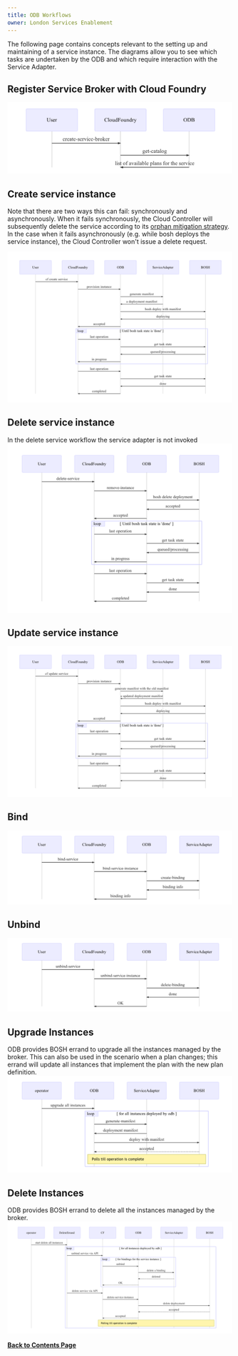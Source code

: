 ```yaml
---
title: ODB Workflows
owner: London Services Enablement
---
```


The following page contains concepts relevant to the setting up and maintaining of a service instance. The diagrams allow you to see which tasks are undertaken by the ODB and which require interaction with the Service Adapter.
 
## <a id="catalog"></a>Register Service Broker with Cloud Foundry
![service-catalog-workflow](img/service_catalog_workflow.mmd.png)

## <a id="create-service-instance"></a>Create service instance
Note that there are two ways this can fail: synchronously and asynchronously. When it fails synchronously, the Cloud Controller will subsequently delete the service according to its [orphan mitigation strategy](http://docs.cloudfoundry.org/services/api.html#orphans). In the case when it fails asynchronously (e.g. while bosh deploys the service instance), the Cloud Controller won't issue a delete request.

![create-service-workflow](img/create_service_workflow.mmd.png)

## <a id="delete-service-instance"></a> Delete service instance
In the delete service workflow the service adapter is not invoked ![delete-service-workflow](img/delete_service_workflow.mmd.png)

## <a id="update-service-instance"></a> Update service instance
![update-service-workflow](img/update_service_workflow.mmd.png)

## <a id="bind"></a> Bind
![bind-service-workflow](img/bind_service_workflow.mmd.png)

## <a id="unbind"></a>Unbind
![unbind-service-workflow](img/unbind_service_workflow.mmd.png)

## <a id="upgrade-all-instances"></a>Upgrade Instances

ODB provides BOSH errand to upgrade all the instances managed by the broker. This can also be used in the scenario when a plan changes; this errand will update all instances that implement the plan with the new plan definition. ![upgrade-all-instances-workflow](img/upgrade_all_instances_workflow.mmd.png)

## <a id="delete-all-instances"></a>Delete Instances

ODB provides BOSH errand to delete all the instances managed by the broker. ![delete-all-instances-workflow](img/delete_all_instances_workflow.mmd.png)

**[Back to Contents Page](index.html)**
